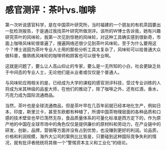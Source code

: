 # 感官测评：茶叶vs.咖啡

第一次听说感官科学，是在中国茶叶研究所，当时福建的一个朋友的有机茶园要出一批检测报告，于是通过我找茶叶研究所做测评。该所的W博士告诉我，她有兴趣研究茶叶的风味轮，我第一次见到惊艳的风味轮，对这种工具确实感到很新奇，市面上咖啡风味轮很普遍了，搜遍网络还很少见到茶叶风味轮。至于为什么要用这个？博士说因为茶叶专业人士用的那些分析工具太复杂了，风味轮可以给普通大众做科普，像熟练风味轮的咖啡师和顾客也可以很专业啊。  
  
 这就是问题了，要么让人高山仰止的专家，要么是一无所知的小白，社会更缺乏处于中间态的专业人士，无论他们是从业者或仅仅是个普通人。  
  
 与风味轮应用相关的是，已经成为大学的课程的感官测评科技，受过专业训练的人将成为米其林级的品鉴大师，在他们的推动了，除了咖啡之外，还有红酒，香水，巧克力成为国际流通商品。  
  
 当然，茶叶也是全球流通商品，但是茶叶早在几百年前就已经本地化生产，例如日本，印度，斯里兰卡，甚至东欧都有种植了，所谓中国茶物理层面的各种品质和口感的技术壁垒也早已荡然无存，食品质量体系的可量化标准是西方定下的，作为原产地的中国在全球市场中的角色仅仅是提供廉价的原材料和劳动力，在产业链中的研发，创新，品牌，营销等方面并没有占到优势，也没赚到更好的利润。论品质，价格和利润规模，海外大公司的案例比比皆是，只要碰到这种国际竞争失利的情况，就有批评者统统将其做一个”警惕资本主义和工业化“的结论。  


